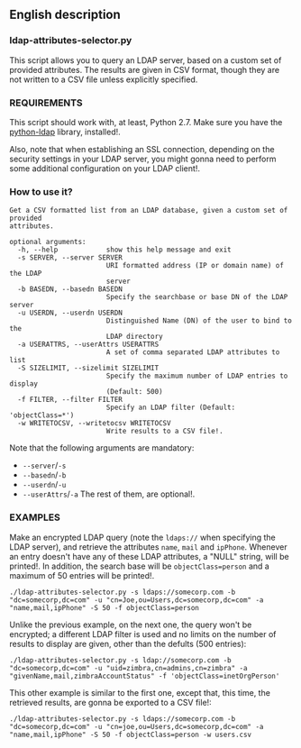 ## English description

### ldap-attributes-selector.py

This script allows you to query an LDAP server, based on a custom set of provided attributes. The results are given in CSV format, though they
are not written to a CSV file unless explicitly specified. 

### REQUIREMENTS
This script should work with, at least, Python 2.7. Make sure you have the [python-ldap](https://pypi.python.org/pypi/python-ldap/) library, installed!.

Also, note that when establishing an SSL connection, depending on the security settings in your LDAP server, you might gonna need to perform some additional
configuration on your LDAP client!.   

### How to use it? 
```
Get a CSV formatted list from an LDAP database, given a custom set of provided
attributes.

optional arguments:
  -h, --help            show this help message and exit
  -s SERVER, --server SERVER
                        URI formatted address (IP or domain name) of the LDAP
                        server
  -b BASEDN, --basedn BASEDN
                        Specify the searchbase or base DN of the LDAP server
  -u USERDN, --userdn USERDN
                        Distinguished Name (DN) of the user to bind to the
                        LDAP directory
  -a USERATTRS, --userAttrs USERATTRS
                        A set of comma separated LDAP attributes to list
  -S SIZELIMIT, --sizelimit SIZELIMIT
                        Specify the maximum number of LDAP entries to display
                        (Default: 500)
  -f FILTER, --filter FILTER
                        Specify an LDAP filter (Default: 'objectClass=*')
  -w WRITETOCSV, --writetocsv WRITETOCSV
                        Write results to a CSV file!.
```
Note that the following arguments are mandatory: 
 * `--server`/`-s`
 * `--basedn`/`-b`
 * `--userdn`/`-u`
 * `--userAttrs`/`-a`
The rest of them, are optional!.


### EXAMPLES
Make an encrypted LDAP query (note the `ldaps://` when specifying the LDAP server), and retrieve the attributes `name`, `mail` and `ipPhone`. Whenever an entry doesn't have any of these LDAP attributes, a "NULL" string, will be printed!. In addition, the search base will be `objectClass=person` and a maximum of 50 entries will be printed!.
```
./ldap-attributes-selector.py -s ldaps://somecorp.com -b "dc=somecorp,dc=com" -u "cn=Joe,ou=Users,dc=somecorp,dc=com" -a "name,mail,ipPhone" -S 50 -f objectClass=person
```
Unlike the previous example, on the next one, the query won't be encrypted; a different LDAP filter is used and no limits on the number of results to display are given, other than the defults (500 entries): 
```
./ldap-attributes-selector.py -s ldap://somecorp.com -b "dc=somecorp,dc=com" -u "uid=zimbra,cn=admins,cn=zimbra" -a "givenName,mail,zimbraAccountStatus" -f 'objectClass=inetOrgPerson'
```
This other example is similar to the first one, except that, this time, the retrieved results, are gonna be exported to a CSV file!: 
```
./ldap-attributes-selector.py -s ldaps://somecorp.com -b "dc=somecorp,dc=com" -u "cn=joe,ou=Users,dc=somecorp,dc=com" -a "name,mail,ipPhone" -S 50 -f objectClass=person -w users.csv
```
